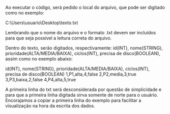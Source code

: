 Ao executar o código, será pedido o local do arquivo, que pode ser digitado como no exemplo:

C:\Users\usuario\Desktop\texto.txt

Lembrando que o nome do arquivo e o formato .txt devem ser incluídos para que seja possível a leitura correta do arquivo.

Dentro do texto, serão digitados, respectivamente: id(INT), nome(STRING), prioridade(ALTA/MEDIA/BAIXA), ciclos(INT), precisa de disco(BOOLEAN), assim como no exemplo abaixo:

id(INT), nome(STRING), prioridade(ALTA/MEDIA/BAIXA), ciclos(INT), precisa de disco(BOOLEAN)
1,P1,alta,4,false
2,P2,media,3,true
3,P3,baixa,2,false
4,P4,alta,5,true

A primeira linha do txt será desconsiderada por questão de simplicidade e para que a primeira linha digitada sirva somente de norte para o usuário. Encorajamos a copiar a primeira linha do exemplo para facilitar a visualização na hora da escrita dos dados.
